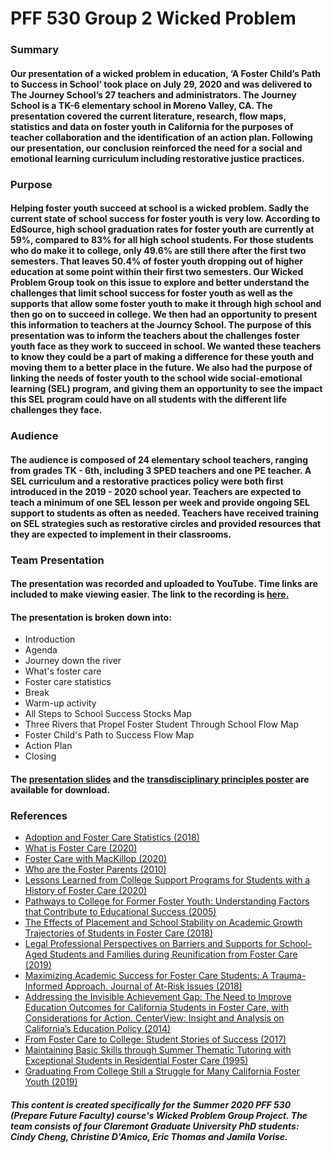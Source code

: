 # **PFF 530 Group 2 Wicked Problem**

### Summary

#### Our presentation of a wicked problem in education, ‘A Foster Child’s Path to Success in School’ took place on July 29, 2020 and was delivered to The Journey School’s 27 teachers and administrators. The Journey School is a TK-6 elementary school in Moreno Valley, CA. The presentation covered the current literature, research, flow maps, statistics and data on foster youth in California for the purposes of teacher collaboration and the identification of an action plan. Following our presentation, our conclusion reinforced the need for a social and emotional learning curriculum including restorative justice practices.

### Purpose

#### Helping foster youth succeed at school is a wicked problem.  Sadly the current state of school success for foster youth is very low.  According to EdSource, high school graduation rates for foster youth are currently at 59%, compared to 83% for all high school students.  For those students who do make it to college, only 49.6% are still there after the first two semesters.  That leaves 50.4% of foster youth dropping out of higher education at some point within their first two semesters.  Our Wicked Problem Group took on this issue to explore and better understand the challenges that limit school success for foster youth as well as the supports that allow some foster youth to make it through high school and then go on to succeed in college.  We then had an opportunity to present this information to teachers at the Journcy School. The purpose of this presentation was to inform the teachers about the challenges foster youth face as they work to succeed in school.  We wanted these teachers to know they could be a part of making a difference for these youth and moving them to a better place in the future.  We also had the purpose of linking the needs of foster youth to the school wide social-emotional learning (SEL) program, and giving them an opportunity to see the impact this SEL program could have on all students with the different life challenges they face.  

### Audience

#### The audience is composed of 24 elementary school teachers, ranging from grades TK - 6th, including 3 SPED teachers and one PE teacher. A SEL curriculum and a restorative practices policy were both first introduced in the 2019 - 2020 school year. Teachers are expected to teach a minimum of one SEL lesson per week and provide ongoing SEL support to students as often as needed. Teachers have received training on SEL strategies such as restorative circles and provided resources that they are expected to implement in their classrooms. 

### Team Presentation

#### The presentation was recorded and uploaded to YouTube.  Time links are included to make viewing easier.  The link to the recording is [here.](https://youtu.be/QvB8B-CHNyE)

#### The presentation is broken down into: 
* Introduction
* Agenda
* Journey down the river 
* What's foster care
* Foster care statistics 
* Break 
* Warm-up activity
* All Steps to School Success Stocks Map
* Three Rivers that Propel Foster Student Through School Flow Map
* Foster Child's Path to Success Flow Map 
* Action Plan 
* Closing 

#### The [presentation slides](https://github.com/cinsbox/PFF-530-Wicked-Problem-Group-2/raw/master/WP-PathwayToSuccess.pptx) and the [transdisciplinary principles poster](https://github.com/cinsbox/PFF-530-Wicked-Problem-Group-2/blob/master/TransdisciplinaryPrinciples.pptx) are available for download.  

### References
* [Adoption and Foster Care Statistics (2018)](https://www.acf.hhs.gov/cb/research-data-technology/statistics-research/afcars)
* [What is Foster Care (2020)](https://www.childwelfare.gov/topics/outofhome/foster-care/)
* [Foster Care with MacKillop (2020)](https://slideplayer.com/slide/9413628/)
* [Who are the Foster Parents (2010)](https://www.slideshare.net/sstewart1081/mgd-120-foster-care-ppt)
* [Lessons Learned from College Support Programs for Students with a History of Foster Care (2020)](https://www.tandfonline.com/doi/full/10.1080/19496591.2019.1644117)
* [Pathways to College for Former Foster Youth: Understanding Factors that Contribute to Educational Success (2005)](https://eric.ed.gov/?id=EJ739978)
* [The Effects of Placement and School Stability on Academic Growth Trajectories of Students in Foster Care (2018)](https://www.unco.edu/cebs/foster-care-research/pdf/Academic-Growth-Trajectories.pdf)
* [Legal Professional Perspectives on Barriers and Supports for School-Aged Students and Families during Reunification from Foster Care (2019)](https://ideas.repec.org/a/eee/cysrev/v107y2019ics0190740919305365.html)
* [Maximizing Academic Success for Foster Care Students: A Trauma-Informed Approach. Journal of At-Risk Issues (2018)](https://eric.ed.gov/?id=EJ1148240)
* [Addressing the Invisible Achievement Gap: The Need to Improve Education Outcomes for California Students in Foster Care, with Considerations for Action. CenterView: Insight and Analysis on California’s Education Policy (2014)](https://eric.ed.gov/?id=ED559637)
* [From Foster Care to College: Student Stories of Success (2017)](https://scholarworks.uark.edu/cgi/viewcontent.cgi?article=3975&context=etd)
* [Maintaining Basic Skills through Summer Thematic Tutoring with Exceptional Students in Residential Foster Care (1995)](https://files.eric.ed.gov/fulltext/ED393223.pdf)
* [Graduating From College Still a Struggle for Many California Foster Youth (2019)](https://edsource.org/2019/despite-enrollment-growth-graduating-from-college-still-a-struggle-for-many-california-foster-youth/613969)

##### This content is created specifically for the Summer 2020 PFF 530 (Prepare Future Faculty) course's Wicked Problem Group Project. The team consists of four Claremont Graduate University PhD students: Cindy Cheng, Christine D'Amico, Eric Thomas and Jamila Vorise.  
